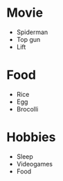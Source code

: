 # **Movie**
 + Spiderman
 + Top gun
 + Lift
# **Food**
 + Rice
 + Egg
 + Brocolli
# **Hobbies**
 + Sleep
 + Videogames
 + Food
